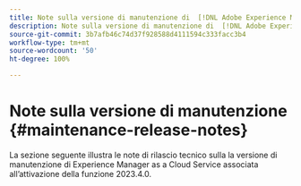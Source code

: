 ```yaml
---
title: Note sulla versione di manutenzione di  [!DNL Adobe Experience Manager]  as a Cloud Service associato all’attivazione della funzione 2023.4.0.
description: Note sulla versione di manutenzione di  [!DNL Adobe Experience Manager]  as a Cloud Service associato all’attivazione della funzione 2023.4.0.
source-git-commit: 3b7afb46c74d37f928588d4111594c333facc3b4
workflow-type: tm+mt
source-wordcount: '50'
ht-degree: 100%

---
```


# Note sulla versione di manutenzione {#maintenance-release-notes}

La sezione seguente illustra le note di rilascio tecnico sulla la versione di manutenzione di Experience Manager as a Cloud Service associata all’attivazione della funzione 2023.4.0.


